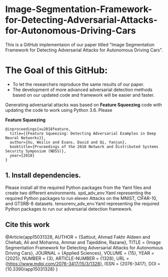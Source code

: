 # Image-Segmentation-Framework-for-Detecting-Adversarial-Attacks-for-Autonomous-Driving-Cars
This is a GitHub implementaion of our paper titled "Image Segmentation Framework for Detecting Adversarial Attacks for Autonomous Driving Cars".

# The Goal of this GitHub:
* To let the researchers reproduce the same results of our paper.
* The development of more advanced adversarial detection methods based on our updated code and framework will be easier and faster.


Generating adversarial attacks was based on **Feature Squeezing** code with updating the code to work using Python 3.6. Please

**Feature Squeezing**
```
@inproceedings{xu2018feature,
  title={{Feature Squeezing: Detecting Adversarial Examples in Deep Neural Networks}},
  author={Xu, Weilin and Evans, David and Qi, Yanjun},
  booktitle={Proceedings of the 2018 Network and Distributed Systems Security Symposium (NDSS)},
  year={2018}
}
```

## 1. Install dependencies.

Please install all the required Python packages from the Yaml files and create two different environments.
spd_adv_env.Yaml representing the required Python packages to run eleven Attacks on the MNIST, CIFAR-10, and GTSRB-8 datasets.
tensorenv_adv_env.Yaml representing the required Python packages to run our adversarial detection framework.


## Cite this work
@Article{app15031328,
AUTHOR = {Sattout, Ahmad Fakhr Aldeen and Chehab, Ali and Mohanna, Ammar and Tajeddine, Razane},
TITLE = {Image Segmentation Framework for Detecting Adversarial Attacks for Autonomous Driving Cars},
JOURNAL = {Applied Sciences},
VOLUME = {15},
YEAR = {2025},
NUMBER = {3},
ARTICLE-NUMBER = {1328},
URL = {https://www.mdpi.com/2076-3417/15/3/1328},
ISSN = {2076-3417},
DOI = {10.3390/app15031328}
}
